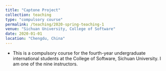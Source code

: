 ```yaml
---
title: "Captone Project"
collection: teaching
type: "compulsory course"
permalink: /teaching/2020-spring-teaching-1
venue: "Sichuan University, College of Software"
date: 2020-01-01
location: "Chengdu, China"
---
```


* This is a compulsory course for the fourth-year undergraduate international students at the College of Software, Sichuan University. I am one of the nine instructors.

[comment]: <> (Heading 1)

[comment]: <> (======)

[comment]: <> (Heading 2)

[comment]: <> (======)

[comment]: <> (Heading 3)

[comment]: <> (======)
